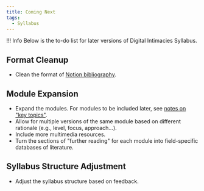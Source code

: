 ```yaml
---
title: Coming Next
tags:
  - Syllabus
---
```


!!! Info
    Below is the to-do list for later versions of Digital Intimacies Syllabus.

## Format Cleanup

- Clean the format of [Notion bibliography](../develop/resources/database.md).

## Module Expansion

- Expand the modules. For modules to be included later, see [notes on "key topics"](../develop/syllabus/topics/index.md).
- Allow for multiple versions of the same module based on different rationale (e.g., level, focus, approach...).
- Include more multimedia resources.
- Turn the sections of "further reading" for each module into field-specific databases of literature.

## Syllabus Structure Adjustment

- Adjust the syllabus structure based on feedback.
